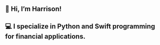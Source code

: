 ## 👋 Hi, I’m Harrison!
## 💻 I specialize in Python and Swift programming for financial applications.

<!---
hschickdevs/hschickdevs is a ✨ special ✨ repository because its `README.md` (this file) appears on your GitHub profile.
You can click the Preview link to take a look at your changes.
--->
